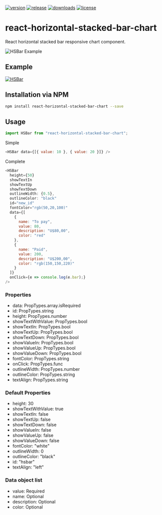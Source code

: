 [![version](https://img.shields.io/npm/v/react-horizontal-stacked-bar-chart.svg?style=flat-square)](https://www.npmjs.com/package/react-horizontal-stacked-bar-chart)
[![release](https://img.shields.io/github/release/ricardodorosario/react-horizontal-stacked-bar-chart.svg?style=flat-square)](https://github.com/ricardodorosario/react-horizontal-stacked-bar-chart)
[![downloads](https://img.shields.io/npm/dt/react-horizontal-stacked-bar-chart.svg?style=flat-square)](https://npm-stat.com/charts.html?package=react-horizontal-stacked-bar-chart&from=2018-12-17)
[![license](https://img.shields.io/github/license/ricardodorosario/react-horizontal-stacked-bar-chart.svg?style=flat-square)](http://opensource.org/licenses/MIT)

# react-horizontal-stacked-bar-chart

React horizontal stacked bar responsive chart component.

![HSBar Example](https://github.com/ricardodorosario/react-horizontal-stacked-bar-chart/blob/master/images/example.png)

## Example

[![HSBar](https://codesandbox.io/static/img/play-codesandbox.svg)](https://codesandbox.io/s/9k2jqjr9y)

## Installation via NPM

```bash
npm install react-horizontal-stacked-bar-chart --save
```

## Usage

```js
import HSBar from "react-horizontal-stacked-bar-chart";
```

Simple

```js
<HSBar data={[{ value: 10 }, { value: 20 }]} />
```

Complete

```js
<HSBar
  height={50}
  showTextIn
  showTextUp
  showTextDown
  outlineWidth: {0.5},
  outlineColor: "black"
  id="new_id"
  fontColor="rgb(50,20,100)"
  data={[
    {
      name: "To pay",
      value: 80,
      description: "U$80,00",
      color: "red"
    },
    {
      name: "Paid",
      value: 200,
      description: "U$200,00",
      color: "rgb(150,150,220)"
    }
  ]}
  onClick={e => console.log(e.bar);}
/>
```

### Properties

- data: PropTypes.array.isRequired
- id: PropTypes.string
- height: PropTypes.number
- showTextWithValue: PropTypes.bool
- showTextIn: PropTypes.bool
- showTextUp: PropTypes.bool
- showTextDown: PropTypes.bool
- showValueIn: PropTypes.bool
- showValueUp: PropTypes.bool
- showValueDown: PropTypes.bool
- fontColor: PropTypes.string
- onClick: PropTypes.func
- outlineWidth: PropTypes.number
- outlineColor: PropTypes.string
- textAlign: PropTypes.string

### Default Properties

- height: 30
- showTextWithValue: true
- showTextIn: false
- showTextUp: false
- showTextDown: false
- showValueIn: false
- showValueUp: false
- showValueDown: false
- fontColor: "white"
- outlineWidth: 0
- outlineColor: "black"
- id: "hsbar"
- textAlign: "left"

### Data object list

- value: Required
- name: Optional
- description: Optional
- color: Optional
